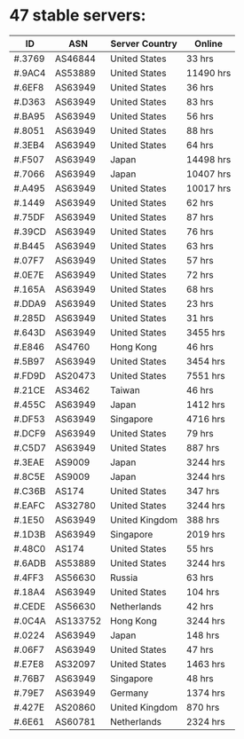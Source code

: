 # 47 stable servers:

| ID | ASN | Server Country | Online |
| ------ | ------ | ------ | ------ |
| #.3769 | AS46844 | United States | 33 hrs |
| #.9AC4 | AS53889 | United States | 11490 hrs |
| #.6EF8 | AS63949 | United States | 36 hrs |
| #.D363 | AS63949 | United States | 83 hrs |
| #.BA95 | AS63949 | United States | 56 hrs |
| #.8051 | AS63949 | United States | 88 hrs |
| #.3EB4 | AS63949 | United States | 64 hrs |
| #.F507 | AS63949 | Japan | 14498 hrs |
| #.7066 | AS63949 | Japan | 10407 hrs |
| #.A495 | AS63949 | United States | 10017 hrs |
| #.1449 | AS63949 | United States | 62 hrs |
| #.75DF | AS63949 | United States | 87 hrs |
| #.39CD | AS63949 | United States | 76 hrs |
| #.B445 | AS63949 | United States | 63 hrs |
| #.07F7 | AS63949 | United States | 57 hrs |
| #.0E7E | AS63949 | United States | 72 hrs |
| #.165A | AS63949 | United States | 68 hrs |
| #.DDA9 | AS63949 | United States | 23 hrs |
| #.285D | AS63949 | United States | 31 hrs |
| #.643D | AS63949 | United States | 3455 hrs |
| #.E846 | AS4760 | Hong Kong | 46 hrs |
| #.5B97 | AS63949 | United States | 3454 hrs |
| #.FD9D | AS20473 | United States | 7551 hrs |
| #.21CE | AS3462 | Taiwan | 46 hrs |
| #.455C | AS63949 | Japan | 1412 hrs |
| #.DF53 | AS63949 | Singapore | 4716 hrs |
| #.DCF9 | AS63949 | United States | 79 hrs |
| #.C5D7 | AS63949 | United States | 887 hrs |
| #.3EAE | AS9009 | Japan | 3244 hrs |
| #.8C5E | AS9009 | Japan | 3244 hrs |
| #.C36B | AS174 | United States | 347 hrs |
| #.EAFC | AS32780 | United States | 3244 hrs |
| #.1E50 | AS63949 | United Kingdom | 388 hrs |
| #.1D3B | AS63949 | Singapore | 2019 hrs |
| #.48C0 | AS174 | United States | 55 hrs |
| #.6ADB | AS53889 | United States | 3244 hrs |
| #.4FF3 | AS56630 | Russia | 63 hrs |
| #.18A4 | AS63949 | United States | 104 hrs |
| #.CEDE | AS56630 | Netherlands | 42 hrs |
| #.0C4A | AS133752 | Hong Kong | 3244 hrs |
| #.0224 | AS63949 | Japan | 148 hrs |
| #.06F7 | AS63949 | United States | 47 hrs |
| #.E7E8 | AS32097 | United States | 1463 hrs |
| #.76B7 | AS63949 | Singapore | 48 hrs |
| #.79E7 | AS63949 | Germany | 1374 hrs |
| #.427E | AS20860 | United Kingdom | 870 hrs |
| #.6E61 | AS60781 | Netherlands | 2324 hrs |

